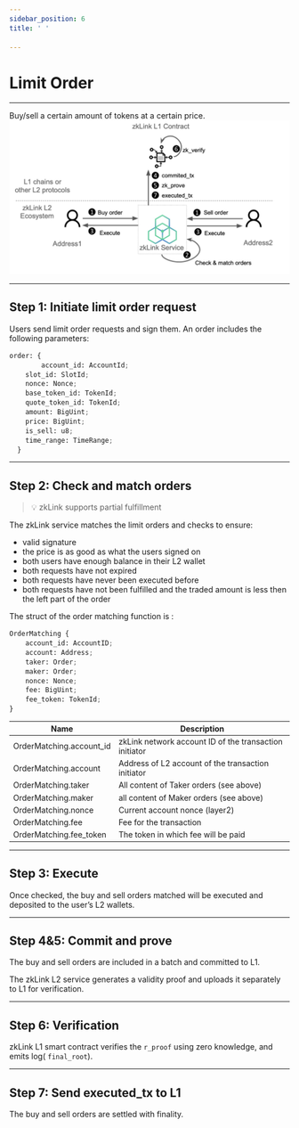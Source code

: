 ```yaml
---
sidebar_position: 6
title: ' '

---
```


# Limit Order

---
Buy/sell a certain amount of tokens at a certain price.
![Limit Order Flow](../../static/img/flow-limit-order.jpg)

---
## Step 1: Initiate limit order request

Users send limit order requests and sign them. An order includes the following parameters:

```python
order: {
		account_id: AccountId;
    slot_id: SlotId;
    nonce: Nonce;
    base_token_id: TokenId;
    quote_token_id: TokenId;
    amount: BigUint;
    price: BigUint;
    is_sell: u8;
    time_range: TimeRange;
  }
```

---
## Step 2: Check and match orders

> 💡 zkLink supports partial fulfillment


The zkLink service matches the limit orders and checks to ensure:

- valid signature
- the price is as good as what the users signed on
- both users have enough balance in their L2 wallet
- both requests have not expired
- both requests have never been executed before
- both requests have not been fulfilled and the traded amount is less then the left part of the order

The struct of the order matching function is :

```python
OrderMatching {
    account_id: AccountID;
    account: Address;
    taker: Order;
    maker: Order;
    nonce: Nonce;
    fee: BigUint;
    fee_token: TokenId;
}
```

| Name | Description |
| --- | --- |
| OrderMatching.account_id | zkLink network account ID of the transaction initiator |
| OrderMatching.account | Address of L2 account of the transaction initiator |
| OrderMatching.taker | All content of Taker orders (see above) |
| OrderMatching.maker | all content of Maker orders (see above) |
| OrderMatching.nonce | Current account nonce (layer2) |
| OrderMatching.fee | Fee for the transaction |
| OrderMatching.fee_token | The token in which fee will be paid |

---
## Step 3: Execute

Once checked, the buy and sell orders matched will be executed and deposited to the user’s L2 wallets.

---
## Step 4&5: Commit and prove

The buy and sell orders are included in a batch and committed to L1.

The zkLink L2 service generates a validity proof and uploads it separately to L1 for verification.

---
## Step 6: Verification

zkLink L1 smart contract verifies the `r_proof` using zero knowledge, and emits log( `final_root`).

---
## Step 7: Send executed_tx to L1

The buy and sell orders are settled with finality.
